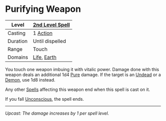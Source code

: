 # Purifying Weapon

| Level    | [2nd Level Spell](2nd%20Level%20Spells.md)                                     |
| -------- | ------------------------------------------------------------------------------ |
| Casting  | 1 [Action](../../../../Game%20Procedures/Core%20Procedures/Action.md)          |
| Duration | Until dispelled                                                                |
| Range    | Touch                                                                          |
| Domains  | [Life](../../Spell%20Domains/Life.md), [Earth](../../Spell%20Domains/Earth.md) |

You touch one weapon imbuing it with vitalic power. Damage done with this weapon deals an additional 1d4 [Pure](../../../../Game%20Procedures/Combat/Damage%20Types/Pure.md) damage. If the target is an [Undead](../../../../Resources%20for%20GMs/Creatures/Creature%20Types/Undead.md) or a [Demon](../../../../Resources%20for%20GMs/Creatures/Creature%20Types/Demon.md), use 1d8 instead.

Any other [Spells](../../../Spells.md) affecting this weapon end when this spell is cast on it.

If you fall [Unconscious](../../../../Game%20Procedures/Conditions/Unconscious.md), the spell ends.

---
*Upcast: The damage increases by 1 per spell level.*
